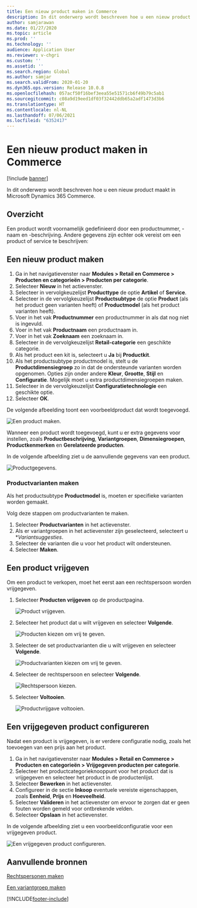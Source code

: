 ```yaml
---
title: Een nieuw product maken in Commerce
description: In dit onderwerp wordt beschreven hoe u een nieuw product maakt in Microsoft Dynamics 365 Commerce.
author: samjarawan
ms.date: 01/27/2020
ms.topic: article
ms.prod: ''
ms.technology: ''
audience: Application User
ms.reviewer: v-chgri
ms.custom: ''
ms.assetid: ''
ms.search.region: Global
ms.author: samjar
ms.search.validFrom: 2020-01-20
ms.dyn365.ops.version: Release 10.0.8
ms.openlocfilehash: 057acf50f16bef3eea55e51571cb6f49b79c5ab1
ms.sourcegitcommit: c08a9d19eed1df03f32442ddb65a2adf1473d3b6
ms.translationtype: HT
ms.contentlocale: nl-NL
ms.lasthandoff: 07/06/2021
ms.locfileid: "6352417"
---
```

# <a name="create-a-new-product-in-commerce"></a>Een nieuw product maken in Commerce


[!include [banner](includes/banner.md)]

In dit onderwerp wordt beschreven hoe u een nieuw product maakt in Microsoft Dynamics 365 Commerce.

## <a name="overview"></a>Overzicht

Een product wordt voornamelijk gedefinieerd door een productnummer, -naam en -beschrijving. Andere gegevens zijn echter ook vereist om een product of service te beschrijven:

## <a name="create-a-new-product"></a>Een nieuw product maken

1. Ga in het navigatievenster naar **Modules \> Retail en Commerce \> Producten en categorieën \> Producten per categorie**.
1. Selecteer **Nieuw** in het actievenster.
1. Selecteer in vervolgkeuzelijst **Producttype** de optie **Artikel** of **Service**.
1. Selecteer in de vervolgkeuzelijst **Productsubtype** de optie **Product** (als het product geen varianten heeft) of **Productmodel** (als het product varianten heeft).
1. Voer in het vak **Productnummer** een productnummer in als dat nog niet is ingevuld.
1. Voer in het vak **Productnaam** een productnaam in.
1. Voer in het vak **Zoeknaam** een zoeknaam in.
1. Selecteer in de vervolgkeuzelijst **Retail-categorie** een geschikte categorie.
1. Als het product een kit is, selecteert u **Ja** bij **Productkit**.
1. Als het productsubtype productmodel is, stelt u de **Productdimensiegroep** zo in dat de ondersteunde varianten worden opgenomen. Opties zijn onder andere **Kleur**, **Grootte**, **Stijl** en **Configuratie**. Mogelijk moet u extra productdimensiegroepen maken.
1. Selecteer in de vervolgkeuzelijst **Configuratietechnologie** een geschikte optie.
1. Selecteer **OK**.

De volgende afbeelding toont een voorbeeldproduct dat wordt toegevoegd.

![Een product maken.](media/create-new-product.png)

Wanneer een product wordt toegevoegd, kunt u er extra gegevens voor instellen, zoals **Productbeschrijving**, **Variantgroepen**, **Dimensiegroepen**, **Productkenmerken** en **Gerelateerde producten**.

In de volgende afbeelding ziet u de aanvullende gegevens van een product.

![Productgegevens.](media/create-new-product-2.png)

### <a name="create-product-variants"></a>Productvarianten maken

Als het productsubtype **Productmodel** is, moeten er specifieke varianten worden gemaakt. 

Volg deze stappen om productvarianten te maken.

1. Selecteer **Productvarianten** in het actievenster.
1. Als er variantgroepen in het actievenster zijn geselecteerd, selecteert u **Variantsuggesties*.
1. Selecteer de varianten die u voor het product wilt ondersteunen.
1. Selecteer **Maken**.

## <a name="release-a-product"></a>Een product vrijgeven

Om een product te verkopen, moet het eerst aan een rechtspersoon worden vrijgegeven.

1. Selecteer **Producten vrijgeven** op de productpagina.

    ![Product vrijgeven.](media/create-new-product-3.png)

1. Selecteer het product dat u wilt vrijgeven en selecteer **Volgende**.

    ![Producten kiezen om vrij te geven.](media/create-new-product-4.png)

1. Selecteer de set productvarianten die u wilt vrijgeven en selecteer **Volgende**.

    ![Productvarianten kiezen om vrij te geven.](media/create-new-product-5.png)

1. Selecteer de rechtspersoon en selecteer **Volgende**.

    ![Rechtspersoon kiezen.](media/create-new-product-6.png)

1. Selecteer **Voltooien**.

    ![Productvrijgave voltooien.](media/create-new-product-7.png)

## <a name="configure-a-released-product"></a>Een vrijgegeven product configureren

Nadat een product is vrijgegeven, is er verdere configuratie nodig, zoals het toevoegen van een prijs aan het product.

1. Ga in het navigatievenster naar **Modules \> Retail en Commerce \> Producten en categorieën \> Vrijgegeven producten per categorie**.
1. Selecteer het productcategorieknooppunt voor het product dat is vrijgegeven en selecteer het product in de productenlijst.
1. Selecteer **Bewerken** in het actievenster.
1. Configureer in de sectie **Inkoop** eventuele vereiste eigenschappen, zoals **Eenheid**, **Prijs** en **Hoeveelheid**.
1. Selecteer **Valideren** in het actievenster om ervoor te zorgen dat er geen fouten worden gemeld voor ontbrekende velden.
1. Selecteer **Opslaan** in het actievenster.

In de volgende afbeelding ziet u een voorbeeldconfiguratie voor een vrijgegeven product.

![Een vrijgegeven product configureren.](media/create-new-product-8.png)

## <a name="additional-resources"></a>Aanvullende bronnen

[Rechtspersonen maken](channels-legal-entities.md)

[Een variantgroep maken](create-variant-group.md) 


[!INCLUDE[footer-include](../includes/footer-banner.md)]